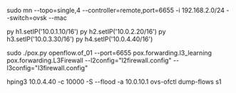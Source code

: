 sudo mn --topo=single,4 --controller=remote,port=6655 -i 192.168.2.0/24 --switch=ovsk --mac


py h1.setIP('10.0.1.10/16')
py h2.setIP('10.0.2.20/16')
py h3.setIP('10.0.3.30/16')
py h4.setIP('10.0.4.40/16')


sudo ./pox.py openflow.of_01 --port=6655 pox.forwarding.l3_learning pox.forwarding.L3Firewall --l2config="l2firewall.config" --l3config="l3firewall.config"


hping3 10.0.4.40 -c 10000 -S --flood -a 10.0.10.1
ovs-ofctl dump-flows s1

